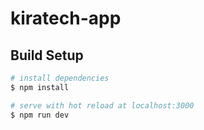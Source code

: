 # kiratech-app

## Build Setup

```bash
# install dependencies
$ npm install

# serve with hot reload at localhost:3000
$ npm run dev
